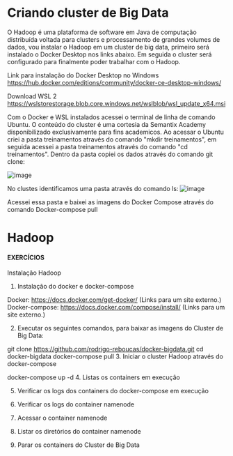 # Criando cluster de Big Data 


O Hadoop é uma plataforma de software em Java de computação distribuída voltada para clusters e processamento de grandes volumes de dados, vou instalar o Hadoop em um cluster de big data, primeiro será instalado o Docker Desktop nos links abaixo. Em seguida o cluster será configurado para finalmente poder trabalhar com o Hadoop.

Link para instalação do Docker Desktop no Windows
https://hub.docker.com/editions/community/docker-ce-desktop-windows/ 

Download WSL 2
https://wslstorestorage.blob.core.windows.net/wslblob/wsl_update_x64.msi


Com o Docker e WSL instalados acessei o terminal de linha de comando Ubuntu. O conteúdo do cluster é uma cortesia da Semantix Academy disponibilizado exclusivamente para fins academicos. Ao acessar o Ubuntu criei a pasta treinamentos através do comando "mkdir treinamentos", em seguida acessei a pasta treinamentos através do comando "cd treinamentos". Dentro da pasta copiei os dados através do comando git clone:


![image](https://user-images.githubusercontent.com/78691172/177059150-89a32948-5cd3-415f-9cbd-c395a80412ed.png)


No clustes identificamos uma pasta através do comando ls:
![image](https://user-images.githubusercontent.com/78691172/177059319-ec94a8c4-bed8-41a6-bfc0-d0a3555b8a34.png)



Acessei essa pasta e baixei as imagens do Docker Compose através do comando Docker-compose pull



# Hadoop


#### EXERCÍCIOS


Instalação Hadoop

1. Instalação do docker e docker-compose

Docker: https://docs.docker.com/get-docker/ (Links para um site externo.)
Docker-compose: https://docs.docker.com/compose/install/ (Links para um site externo.)

2. Executar os seguintes comandos, para baixar as imagens do Cluster de Big Data:

git clone https://github.com/rodrigo-reboucas/docker-bigdata.git 
cd docker-bigdata
docker-compose pull
3. Iniciar o cluster Hadoop através do docker-compose

docker-compose up -d
4. Listas os containers em execução

5. Verificar os logs dos containers do docker-compose em execução

6. Verificar os logs do container namenode

7.  Acessar o container namenode

8. Listar  os diretórios do container namenode

9. Parar os containers do Cluster de Big Data
